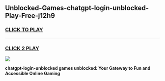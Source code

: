
## Unblocked-Games-chatgpt-login-unblocked-Play-Free-j12h9
<h3>
<a href="https://premium76.site?title=chatgpt-login-unblocked&ref=10A">CLICK TO PLAY</a></h3>
<hr>

<h3>
<a href="https://premium76.site?title=chatgpt-login-unblocked&ref=10A">CLICK 2 PLAY</a>
  
</h3>

<a href="https://premium76.site?title=chatgpt-login-unblocked&ref=10A"><img src="https://clearcache.store/games.png"></a>


**chatgpt-login-unblocked games unblocked: Your Gateway to Fun and Accessible Online Gaming**
